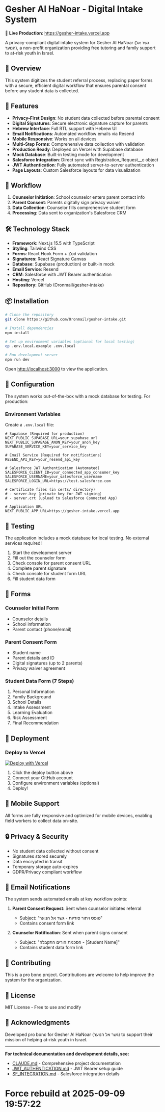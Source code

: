 # Gesher Al HaNoar - Digital Intake System

🔗 **Live Production**: https://gesher-intake.vercel.app

A privacy-compliant digital intake system for Gesher Al HaNoar (גשר אל הנוער), a non-profit organization providing free tutoring and family support to at-risk youth in Israel.

## 🎯 Overview

This system digitizes the student referral process, replacing paper forms with a secure, efficient digital workflow that ensures parental consent before any student data is collected.

## 🚀 Features

- **Privacy-First Design**: No student data collected before parental consent
- **Digital Signatures**: Secure electronic signature capture for parents
- **Hebrew Interface**: Full RTL support with Hebrew UI
- **Email Notifications**: Automated workflow emails via Resend
- **Mobile Responsive**: Works on all devices
- **Multi-Step Forms**: Comprehensive data collection with validation
- **Production Ready**: Deployed on Vercel with Supabase database
- **Mock Database**: Built-in testing mode for development
- **Salesforce Integration**: Direct sync with Registration_Request__c object
- **JWT Authentication**: Fully automated server-to-server authentication
- **Page Layouts**: Custom Salesforce layouts for data visualization

## 🔄 Workflow

1. **Counselor Initiation**: School counselor enters parent contact info
2. **Parent Consent**: Parents digitally sign privacy waiver
3. **Data Collection**: Counselor fills comprehensive student form
4. **Processing**: Data sent to organization's Salesforce CRM

## 🛠️ Technology Stack

- **Framework**: Next.js 15.5 with TypeScript
- **Styling**: Tailwind CSS
- **Forms**: React Hook Form + Zod validation
- **Signatures**: React Signature Canvas
- **Database**: Supabase (production) or built-in mock
- **Email Service**: Resend
- **CRM**: Salesforce with JWT Bearer authentication
- **Hosting**: Vercel
- **Repository**: GitHub (Oronmail/gesher-intake)

## 📦 Installation

```bash
# Clone the repository
git clone https://github.com/Oronmail/gesher-intake.git

# Install dependencies
npm install

# Set up environment variables (optional for local testing)
cp .env.local.example .env.local

# Run development server
npm run dev
```

Open [http://localhost:3000](http://localhost:3000) to view the application.

## 🔧 Configuration

The system works out-of-the-box with a mock database for testing. For production:

### Environment Variables

Create a `.env.local` file:

```env
# Supabase (Required for production)
NEXT_PUBLIC_SUPABASE_URL=your_supabase_url
NEXT_PUBLIC_SUPABASE_ANON_KEY=your_anon_key
SUPABASE_SERVICE_KEY=your_service_key

# Email Service (Required for notifications)
RESEND_API_KEY=your_resend_api_key

# Salesforce JWT Authentication (Automated)
SALESFORCE_CLIENT_ID=your_connected_app_consumer_key
SALESFORCE_USERNAME=your_salesforce_username
SALESFORCE_LOGIN_URL=https://test.salesforce.com

# Certificate files (in certs/ directory)
# - server.key (private key for JWT signing)
# - server.crt (upload to Salesforce Connected App)

# Application URL
NEXT_PUBLIC_APP_URL=https://gesher-intake.vercel.app
```

## 🧪 Testing

The application includes a mock database for local testing. No external services required!

1. Start the development server
2. Fill out the counselor form
3. Check console for parent consent URL
4. Complete parent signature
5. Check console for student form URL
6. Fill student data form

## 📝 Forms

### Counselor Initial Form
- Counselor details
- School information
- Parent contact (phone/email)

### Parent Consent Form
- Student name
- Parent details and ID
- Digital signatures (up to 2 parents)
- Privacy waiver agreement

### Student Data Form (7 Steps)
1. Personal Information
2. Family Background
3. School Details
4. Intake Assessment
5. Learning Evaluation
6. Risk Assessment
7. Final Recommendation

## 🚀 Deployment

### Deploy to Vercel

[![Deploy with Vercel](https://vercel.com/button)](https://vercel.com/new/clone?repository-url=https://github.com/Oronmail/gesher-intake)

1. Click the deploy button above
2. Connect your GitHub account
3. Configure environment variables (optional)
4. Deploy!

## 📱 Mobile Support

All forms are fully responsive and optimized for mobile devices, enabling field workers to collect data on-site.

## 🔒 Privacy & Security

- No student data collected without consent
- Signatures stored securely
- Data encrypted in transit
- Temporary storage auto-expires
- GDPR/Privacy compliant workflow

## 📧 Email Notifications

The system sends automated emails at key workflow points:

1. **Parent Consent Request**: Sent when counselor initiates referral
   - Subject: "טופס ויתור סודיות - גשר אל הנוער"
   - Contains consent form link

2. **Counselor Notification**: Sent when parent signs consent
   - Subject: "הסכמת הורים התקבלה - [Student Name]"
   - Contains student data form link

## 🤝 Contributing

This is a pro bono project. Contributions are welcome to help improve the system for the organization.

## 📄 License

MIT License - Free to use and modify

## 🙏 Acknowledgments

Developed pro bono for Gesher Al HaNoar (גשר אל הנוער) to support their mission of helping at-risk youth in Israel.

---

**For technical documentation and development details, see:**
- [CLAUDE.md](./CLAUDE.md) - Comprehensive project documentation
- [JWT_AUTHENTICATION.md](./JWT_AUTHENTICATION.md) - JWT Bearer setup guide
- [SF_INTEGRATION.md](./SF_INTEGRATION.md) - Salesforce integration details
# Force rebuild at 2025-09-09 19:57:22
